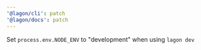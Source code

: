 ```yaml
---
'@lagon/cli': patch
'@lagon/docs': patch
---
```


Set `process.env.NODE_ENV` to "development" when using `lagon dev`
